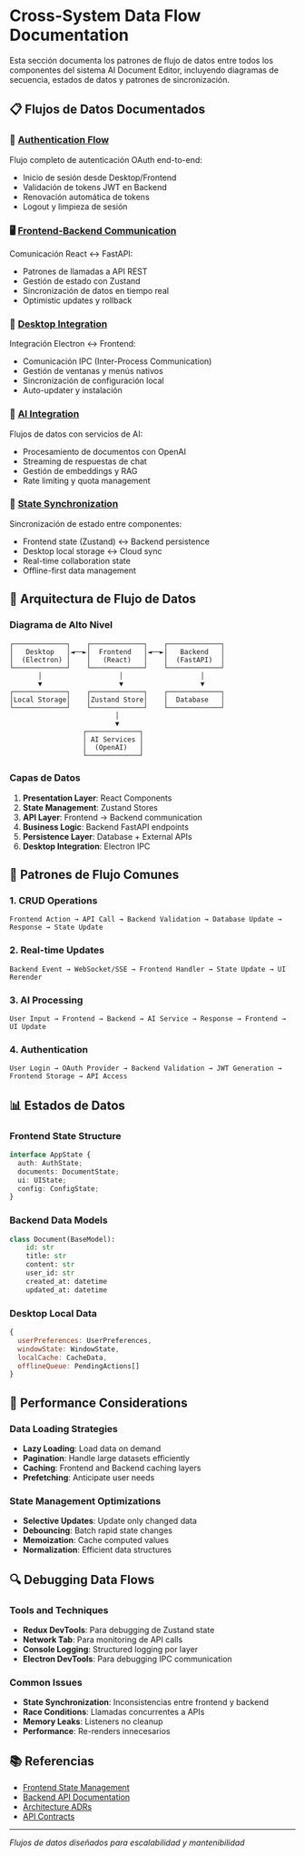 # Cross-System Data Flow Documentation

Esta sección documenta los patrones de flujo de datos entre todos los componentes del sistema AI Document Editor, incluyendo diagramas de secuencia, estados de datos y patrones de sincronización.

## 📋 Flujos de Datos Documentados

### 🔐 [Authentication Flow](./authentication-flow.md)
Flujo completo de autenticación OAuth end-to-end:
- Inicio de sesión desde Desktop/Frontend
- Validación de tokens JWT en Backend
- Renovación automática de tokens
- Logout y limpieza de sesión

### 🖥️ [Frontend-Backend Communication](./frontend-backend.md)
Comunicación React ↔ FastAPI:
- Patrones de llamadas a API REST
- Gestión de estado con Zustand
- Sincronización de datos en tiempo real
- Optimistic updates y rollback

### 🔧 [Desktop Integration](./desktop-integration.md)
Integración Electron ↔ Frontend:
- Comunicación IPC (Inter-Process Communication)
- Gestión de ventanas y menús nativos
- Sincronización de configuración local
- Auto-updater y instalación

### 🤖 [AI Integration](./ai-integration.md)
Flujos de datos con servicios de AI:
- Procesamiento de documentos con OpenAI
- Streaming de respuestas de chat
- Gestión de embeddings y RAG
- Rate limiting y quota management

### 🔄 [State Synchronization](./state-synchronization.md)
Sincronización de estado entre componentes:
- Frontend state (Zustand) ↔ Backend persistence
- Desktop local storage ↔ Cloud sync
- Real-time collaboration state
- Offline-first data management

## 🎯 Arquitectura de Flujo de Datos

### Diagrama de Alto Nivel
```
┌─────────────┐    ┌─────────────┐    ┌─────────────┐
│   Desktop   │◄──►│  Frontend   │◄──►│   Backend   │
│  (Electron) │    │   (React)   │    │  (FastAPI)  │
└─────────────┘    └─────────────┘    └─────────────┘
       │                   │                   │
       ▼                   ▼                   ▼
┌─────────────┐    ┌─────────────┐    ┌─────────────┐
│Local Storage│    │Zustand Store│    │  Database   │
└─────────────┘    └─────────────┘    └─────────────┘
                          │
                          ▼
                  ┌─────────────┐
                  │ AI Services │
                  │  (OpenAI)   │
                  └─────────────┘
```

### Capas de Datos
1. **Presentation Layer**: React Components
2. **State Management**: Zustand Stores
3. **API Layer**: Frontend → Backend communication
4. **Business Logic**: Backend FastAPI endpoints
5. **Persistence Layer**: Database + External APIs
6. **Desktop Integration**: Electron IPC

## 🔄 Patrones de Flujo Comunes

### 1. CRUD Operations
```
Frontend Action → API Call → Backend Validation → Database Update → Response → State Update
```

### 2. Real-time Updates
```
Backend Event → WebSocket/SSE → Frontend Handler → State Update → UI Rerender
```

### 3. AI Processing
```
User Input → Frontend → Backend → AI Service → Response → Frontend → UI Update
```

### 4. Authentication
```
User Login → OAuth Provider → Backend Validation → JWT Generation → Frontend Storage → API Access
```

## 📊 Estados de Datos

### Frontend State Structure
```typescript
interface AppState {
  auth: AuthState;
  documents: DocumentState;
  ui: UIState;
  config: ConfigState;
}
```

### Backend Data Models
```python
class Document(BaseModel):
    id: str
    title: str
    content: str
    user_id: str
    created_at: datetime
    updated_at: datetime
```

### Desktop Local Data
```javascript
{
  userPreferences: UserPreferences,
  windowState: WindowState,
  localCache: CacheData,
  offlineQueue: PendingActions[]
}
```

## 🚀 Performance Considerations

### Data Loading Strategies
- **Lazy Loading**: Load data on demand
- **Pagination**: Handle large datasets efficiently
- **Caching**: Frontend and Backend caching layers
- **Prefetching**: Anticipate user needs

### State Management Optimizations
- **Selective Updates**: Update only changed data
- **Debouncing**: Batch rapid state changes
- **Memoization**: Cache computed values
- **Normalization**: Efficient data structures

## 🔍 Debugging Data Flows

### Tools and Techniques
- **Redux DevTools**: Para debugging de Zustand state
- **Network Tab**: Para monitoring de API calls
- **Console Logging**: Structured logging por layer
- **Electron DevTools**: Para debugging IPC communication

### Common Issues
- **State Synchronization**: Inconsistencias entre frontend y backend
- **Race Conditions**: Llamadas concurrentes a APIs
- **Memory Leaks**: Listeners no cleanup
- **Performance**: Re-renders innecesarios

## 📚 Referencias

- [Frontend State Management](../../frontend/docs/state/)
- [Backend API Documentation](../../backend/docs/api/)
- [Architecture ADRs](../architecture/adr/)
- [API Contracts](../api-contracts/)

---
*Flujos de datos diseñados para escalabilidad y mantenibilidad*